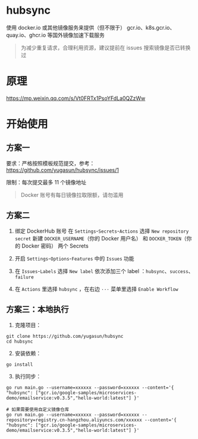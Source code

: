 # hubsync

使用 docker.io 或其他镜像服务来提供（但不限于） gcr.io、k8s.gcr.io、quay.io、ghcr.io 等国外镜像加速下载服务

> 为减少重复请求，合理利用资源，建议提前在 issues 搜索镜像是否已转换过

# 原理

https://mp.weixin.qq.com/s/Vt0FRTx1PsoYFdLa0QZzWw

# 开始使用

## 方案一

要求：严格按照模板规范提交，参考： https://github.com/yugasun/hubsync/issues/1

限制：每次提交最多 11 个镜像地址

> Docker 账号有每日镜像拉取限额，请勿滥用

## 方案二

1. 绑定 DockerHub 账号
   在 `Settings`-`Secrets`-`Actions` 选择 `New repository secret` 新建 `DOCKER_USERNAME`（你的 Docker 用户名）
   和 `DOCKER_TOKEN`（你的 Docker 密码） 两个 Secrets

2. 开启 `Settings`-`Options`-`Features` 中的 `Issues` 功能

3. 在 `Issues`-`Labels` 选择 `New label` 依次添加三个 label ：`hubsync`、`success`、`failure`

4. 在 `Actions` 里选择 `hubsync` ，在右边 `···` 菜单里选择 `Enable Workflow`

## 方案三：本地执行

1. 克隆项目：

```shell
git clone https://github.com/yugasun/hubsync
cd hubsync
```

2. 安装依赖：

```shell
go install
```

3. 执行同步：

```shell
go run main.go --username=xxxxxx --password=xxxxxx --content='{ "hubsync": ["gcr.io/google-samples/microservices-demo/emailservice:v0.3.5","hello-world:latest"] }'

# 如果需要使用自定义镜像仓库
go run main.go --username=xxxxxx --password=xxxxxx --repository=registry.cn-hangzhou.aliyuncs.com/xxxxxx --content='{ "hubsync": ["gcr.io/google-samples/microservices-demo/emailservice:v0.3.5","hello-world:latest"] }'
```
